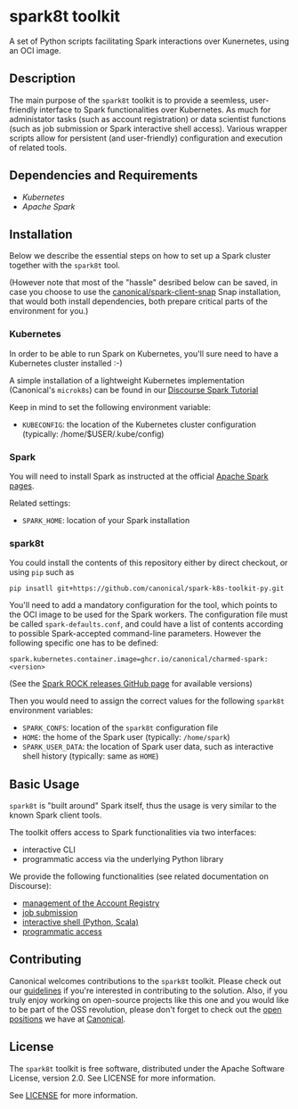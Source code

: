 # spark8t toolkit

A set of Python scripts facilitating Spark interactions over Kunernetes, using an OCI image.

## Description

The main purpose of the `spark8t` toolkit is to provide a seemless, user-friendly interface
to Spark functionalities over Kubernetes. As much for administator tasks (such as account registration)
or data scientist functions (such as job submission or Spark interactive shell access). Various
wrapper scripts allow for persistent (and user-friendly) configuration and execution of related tools.

## Dependencies and Requirements

 - *Kubernetes*
 - *Apache Spark*

## Installation

Below we describe the essential steps on how to set up a Spark cluster together with the `spark8t` tool.

(However note that most of the "hassle" desribed below can be saved, in case you choose to use the 
[canonical/spark-client-snap](canonical/spark-client-snap) Snap installation, that would both install
dependencies, both prepare critical parts of the environment for you.)

### Kubernetes

In order to be able to run Spark on Kubernetes, you'll sure need to have a Kubernetes cluster installed :-)

A simple installation of a lightweight Kubernetes implementation (Canonical's `microk8s`) can
be found in our [Discourse Spark
Tutorial](https://discourse.charmhub.io/t/spark-client-snap-tutorial-setup-environment/8951)

Keep in mind to set the following environment variable:

 - `KUBECONFIG`: the location of the Kubernetes cluster configuration (typically: /home/$USER/.kube/config)

### Spark

You will need to install Spark as instructed at the official [Apache Spark pages](https://spark.apache.org/downloads.html).

Related settings:

 - `SPARK_HOME`: location of your Spark installation

### spark8t

You could install the contents of this repository either by direct checkout, or using `pip` such as

```
pip insatll git+https://github.com/canonical/spark-k8s-toolkit-py.git
```

You'll need to add a mandatory configuration for the tool, which points to the OCI image to be used for the Spark workers.
The configuration file must be called `spark-defaults.conf`, and could have a list of contents according to possible
Spark-accepted command-line parameters. However the following specific one has to be defined:

```
spark.kubernetes.container.image=ghcr.io/canonical/charmed-spark:<version>
```

(See the [Spark ROCK releases GitHub page](https://github.com/canonical/charmed-spark-rock/pkgs/container/charmed-spark) for available versions)

Then you would need to assign the correct values for the following `spark8t` environment variables:

 - `SPARK_CONFS`: location of the `spark8t` configuration file
 - `HOME`: the home of the Spark user (typically: `/home/spark`)
 - `SPARK_USER_DATA`: the location of Spark user data, such as interactive shell history (typically: same as `HOME`)

## Basic Usage

`spark8t` is "built around" Spark itself, thus the usage is very similar to the known Spark client tools.

The toolkit offers access to Spark functionalities via two interfaces:

 - interactive CLI
 - programmatic access via the underlying Python library

We provide the following functionalities (see related documentation on Discourse):

- [management of the Account Registry](https://discourse.charmhub.io/t/spark-client-snap-tutorial-manage-spark-service-accounts/8952)
- [job submission](https://discourse.charmhub.io/t/spark-client-snap-tutorial-spark-submit/8953)
- [interactive shell (Python, Scala)](https://discourse.charmhub.io/t/spark-client-snap-tutorial-interactive-mode/8954)
- [programmatic access](https://discourse.charmhub.io/t/spark-client-snap-how-to-python-api/8958)

## Contributing

Canonical welcomes contributions to the `spark8t` toolkit. Please check out our [guidelines](./CONTRIBUTING.md) if you're interested in contributing to the solution. Also, if you truly enjoy working on open-source projects like this one and you would like to be part of the OSS revolution, please don't forget to check out the [open positions](https://canonical.com/careers/all) we have at [Canonical](https://canonical.com/).  

## License
The `spark8t` toolkit is free software, distributed under the Apache Software License, version 2.0. See LICENSE for more information.

See [LICENSE](LICENSE) for more information.
